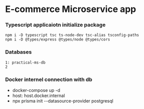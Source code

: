 # E-commerce Microservice app

### Typescript applicaiotn initialize package

```
npm i -D typescript tsc ts-node-dev tsc-alias tsconfig-paths
npm i -D @types/express @types/node @types/cors
```

### Databases

```
1: practical-ms-db
2
```

### Docker internel connection with db

- docker-compose up -d
- host: host.docker.internal
- npx prisma init --datasource-provider postgresql

